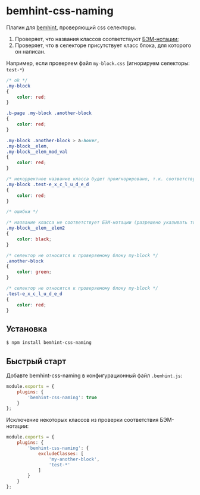 # bemhint-css-naming

Плагин для [bemhint](https://github.com/bemhint/bemhint), проверяющий css селекторы.
  1. Проверяет, что названия классов соответствуют [БЭМ-нотации](https://ru.bem.info/methodology/naming-convention/);
  1. Проверяет, что в селекторе присутствует класс блока, для которого он написан.

Например, если проверяем файл `my-block.css` (игнорируем селекторы: `test-*`)

```css
/* ok */
.my-block
{
    color: red;
}

.b-page .my-block .another-block
{
    color: red;
}

.my-block .another-block > a:hover,
.my-block__elem,
.my-block__elem_mod_val
{
    color: red;
}

/* некорректное название класса будет проигнорировано, т.к. соответствует маске 'test-*' */
.my-block .test-e_x_c_l_u_d_e_d
{
    color: red;
}

/* ошибки */

/* название класса не соответствует БЭМ-нотации (разрешено указывать только один элемент) */
.my-block__elem__elem2
{
    color: black;
}

/* селектор не относится к проверяемому блоку my-block */
.another-block
{
    color: green;
}

/* селектор не относится к проверяемому блоку my-block */
.test-e_x_c_l_u_d_e_d
{
    color: red;
}

```

## Установка

```bash
$ npm install bemhint-css-naming
```

## Быстрый старт

Добавте bemhint-css-naming в конфигурационный файл `.bemhint.js`:

```js
module.exports = {
    plugins: {
        'bemhint-css-naming': true
    }
};
```

Исключение некоторых классов из проверки соответствия БЭМ-нотации:

```js
module.exports = {
    plugins: {
        'bemhint-css-naming': {
            excludeClasses: [
                'my-another-block',
                'test-*'
            ]
        }
    }
};
```

